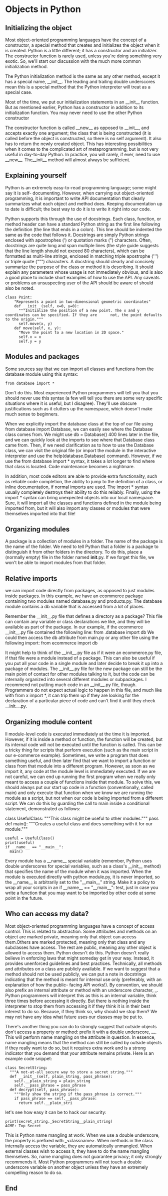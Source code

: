 # Objects in Python

## Initializing the object

Most object-oriented programming languages have the concept of a constructor, a special method that creates and initializes the object when it is created. Python is a little different; it has a constructor and an initializer. The constructor function is rarely used, unless you're doing something very exotic. So, we'll start our discussion with the much more common initialization method.

The Python initialization method is the same as any other method, except it has a special name, \_\_init\_\_. The leading and trailing double underscores mean this is a special method that the Python interpreter will treat as a special case.

Most of the time, we put our initialization statements in an \_\_init\_\_ function. But as mentioned earlier, Python has a constructor in addition to its initialization function. You may never need to use the other Python constructor

The constructor function is called \_\_new\_\_ as opposed to \_\_init\_\_, and accepts exactly one argument; the class that is being constructed (it is called before the object is constructed, so there is no self argument). It also has to return the newly created object. This has interesting possibilities when it comes to the complicated art of metaprogramming, but is not very useful in day-to-day Python. In practice, you will rarely, if ever, need to use \_\_new\_\_. The\_\_init\_\_ method will almost always be sufficient.

## Explaining yourself

Python is an extremely easy-to-read programming language; some might say it is self- documenting. However, when carrying out object-oriented programming, it is important to write API documentation that clearly summarizes what each object and method does. Keeping documentation up to date is difficult; the best way to do it is to write it right into our code.

Python supports this through the use of docstrings. Each class, function, or method header can have a standard Python string as the first line following the definition (the line that ends in a colon). This line should be indented the same as the code that follows it. 
Docstrings are simply Python strings enclosed with apostrophes (') or quotation marks (") characters. Often, docstrings are quite long and span multiple lines (the style guide suggests that the line length should not exceed 80 characters), which can be formatted as multi-line strings, enclosed in matching triple apostrophe (''') or triple quote (""") characters. 
A docstring should clearly and concisely summarize the purpose of the class or method it is describing. It should explain any parameters whose usage is not immediately obvious, and is also a good place to include short examples of how to use the API. Any caveats or problems an unsuspecting user of the API should be aware of should also be noted.
```
class Point:
	"Represents a point in two-dimensional geometric coordinates" 
	def __init__(self, x=0, y=0):
	  """Initialize the position of a new point. The x and y coordinates can be specified. If they are 		not, the point defaults to the origin.""" 
	  self.move(x, y) 
	def move(self, x, y):
	  "Move the point to a new location in 2D space."
	  self.x = x
	  self.y = y
```

## Modules and packages

Some sources say that we can import all classes and functions from the database module using this syntax: 
```
from database import *
```
Don't do this. Most experienced Python programmers will tell you that you should never use this syntax (a few will tell you there are some very specific situations where it is useful, but I disagree). They'll use obscure justifications such as it clutters up the namespace, which doesn't make much sense to beginners.

When we explicitly import the database class at the top of our file using from database import Database, we can easily see where the Database class comes from. We might use db = Database() 400 lines later in the file, and we can quickly look at the imports to see where that Database class came from. Then, if we need clarification as to how to use the Database class, we can visit the original file (or import the module in the interactive interpreter and use the help(database.Database) command). However, if we use the from database import * syntax, it takes a lot longer to find where that class is located. Code maintenance becomes a nightmare. 

In addition, most code editors are able to provide extra functionality, such as reliable code completion, the ability to jump to the definition of a class, or inline documentation, if normal imports are used. The import * syntax usually completely destroys their ability to do this reliably. Finally, using the import * syntax can bring unexpected objects into our local namespace. Sure, it will import all the classes and functions defined in the module being imported from, but it will also import any classes or modules that were themselves imported into that file!

## Organizing modules

A package is a collection of modules in a folder. The name of the package is the name of the folder. We need to tell Python that a folder is a package to distinguish it from other folders in the directory. To do this, place a (normally empty) file in the folder named __init__.py. If we forget this file, we won't be able to import modules from that folder.


## Relative imports

we can import code directly from packages, as opposed to just modules inside packages. In this example, we have an ecommerce package containing two modules named database.py and products.py. The database module contains a db variable that is accessed from a lot of places.

Remember the \_\_init\_\_.py file that defines a directory as a package? This file can contain any variable or class declarations we like, and they will be available as part of the package. In our example, if the ecommerce \_\_init\_\_.py file contained the following line: from .database import db We could then access the db attribute from main.py or any other file using the following import: from ecommerce import db

It might help to think of the \_\_init\_\_.py file as if it were an ecommerce.py file, if that file were a module instead of a package. This can also be useful if you put all your code in a single module and later decide to break it up into a package of modules. The \_\_init\_\_.py file for the new package can still be the main point of contact for other modules talking to it, but the code can be internally organized into several different modules or subpackages. I recommend not putting much code in an \_\_init\_\_.py file, though. Programmers do not expect actual logic to happen in this file, and much like with from x import *, it can trip them up if they are looking for the declaration of a particular piece of code and can't find it until they check \_\_init\_\_.py.

## Organizing module content

ll module-level code is executed immediately at the time it is imported. However, if it is inside a method or function, the function will be created, but its internal code will not be executed until the function is called. This can be a tricky thing for scripts that perform execution (such as the main script in our e-commerce example). Sometimes, we write a program that does something useful, and then later find that we want to import a function or class from that module into a different program. However, as soon as we import it, any code at the module level is immediately executed. If we are not careful, we can end up running the first program when we really only meant to access a couple of functions inside that module. 
To solve this, we should always put our start up code in a function (conventionally, called main) and only execute that function when we know we are running the module as a script, but not when our code is being imported from a different script. We can do this by guarding the call to main inside a conditional statement, demonstrated as follows:

class UsefulClass: """This class might be useful to other modules.""" pass def main(): """Creates a useful class and does something with it for our module."""
```
useful = UsefulClass() 
print(useful)
if __name__ == "__main__":
  main()
```
Every module has a \_\_name\_\_ special variable (remember, Python uses double underscores for special variables, such as a class's \_\_init\_\_ method) that specifies the name of the module when it was imported. When the module is executed directly with python module.py, it is never imported, so the \_\_name\_\_ is arbitrarily set to the "\_\_main\_\_" string. Make it a policy to wrap all your scripts in an if \_\_name\_\_ == "\_\_main\_\_": test, just in case you write a function that you may want to be imported by other code at some point in the future.

## Who can access my data? 
Most object-oriented programming languages have a concept of access control. This is related to abstraction. Some attributes and methods on an object are marked private, meaning only that object can access them.Others are marked protected, meaning only that class and any subclasses have access. The rest are public, meaning any other object is allowed to access them.
Python doesn't do this. Python doesn't really believe in enforcing laws that might someday get in your way. Instead, it provides unenforced guidelines and best practices. Technically, all methods and attributes on a class are publicly available. If we want to suggest that a method should not be used publicly, we can put a note in docstrings indicating that the method is meant for internal use only (preferably, with an explanation of how the public- facing API works!). 
By convention, we should also prefix an internal attribute or method with an underscore character, _. Python programmers will interpret this as this is an internal variable, think three times before accessing it directly. But there is nothing inside the interpreter to stop them from accessing it if they think it is in their best interest to do so. Because, if they think so, why should we stop them? We may not have any idea what future uses our classes may be put to.

There's another thing you can do to strongly suggest that outside objects don't access a property or method: prefix it with a double underscore, \_\_. This will perform name mangling on the attribute in question. In essence, name mangling means that the method can still be called by outside objects if they really want to do so, but it requires extra work and is a strong indicator that you demand that your attribute remains private. Here is an example code snippet:
```
class SecretString:
  """A not-at-all secure way to store a secret string."""
  def __init__(self, plain_string, pass_phrase):
    self.__plain_string = plain_string
    self.__pass_phrase = pass_phrase
  def decrypt(self, pass_phrase):
    """Only show the string if the pass_phrase is correct."""
    if pass_phrase == self.__pass_phrase:
      return self.__plain_stri
```
let's see how easy it can be to hack our security:
```
print(secret_string._SecretString__plain_string)
ACME: Top Secret
```

This is Python name mangling at work. When we use a double underscore, the property is prefixed with _&lt;classname&gt;. When methods in the class internally access the variable, they are automatically unmangled. When external classes wish to access it, they have to do the name mangling themselves. So, name mangling does not guarantee privacy; it only strongly recommends it. Most Python programmers will not touch a double underscore variable on another object unless they have an extremely compelling reason to do so.

## End
